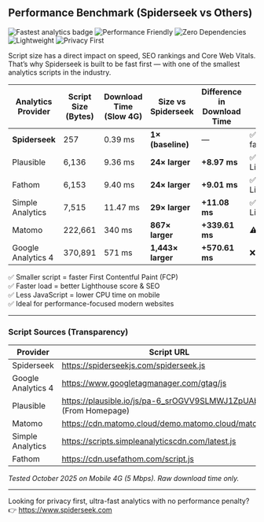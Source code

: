 ## Performance Benchmark (Spiderseek vs Others)

![Fastest analytics badge](https://img.shields.io/badge/fastest%20analytics-spiderseek-00CC66?style=flat-square)
![Performance Friendly](https://img.shields.io/badge/Core%20Web%20Vitals-friendly-blue?style=flat-square)
![Zero Dependencies](https://img.shields.io/badge/dependencies-0-lightgrey?style=flat-square)
![Lightweight](https://img.shields.io/badge/minified-257%20bytes-success?style=flat-square)
![Privacy First](https://img.shields.io/badge/privacy-GDPR%2C%20CCPA%20safe-purple?style=flat-square)

Script size has a direct impact on speed, SEO rankings and Core Web Vitals. That’s why Spiderseek is built to be fast first — with one of the smallest analytics scripts in the industry.

| Analytics Provider | Script Size (Bytes) | Download Time (Slow 4G) | Size vs Spiderseek | Difference in Download Time | Verdict |
|--------------------|-------------|--------------------------|--------------------|-----------------------------|---------|
| **Spiderseek** | 257 | 0.39 ms | **1× (baseline)** | — | ✅ Ultra-fast |
| Plausible | 6,136 | 9.36 ms | **24× larger** | **+8.97 ms** | ✅ Lightweight |
| Fathom | 6,153 | 9.40 ms | **24× larger** | **+9.01 ms** | ✅ Lightweight |
| Simple Analytics | 7,515 | 11.47 ms | **29× larger** | **+11.08 ms** | ✅ Lightweight |
| Matomo | 222,661 | 340 ms | **867× larger** | **+339.61 ms** | ⚠️ Heavy |
| Google Analytics 4 | 370,891 | 571 ms | **1,443× larger** | **+570.61 ms** | ❌ Bloated |

✅ Smaller script = faster First Contentful Paint (FCP)  
✅ Faster load = better Lighthouse score & SEO  
✅ Less JavaScript = lower CPU time on mobile  
✅ Ideal for performance-focused modern websites

---

### Script Sources (Transparency)

| Provider | Script URL |
|----------|------------|
| Spiderseek | https://spiderseekjs.com/spiderseek.js |
| Google Analytics 4 | https://www.googletagmanager.com/gtag/js |
| Plausible | https://plausible.io/js/pa-6_srOGVV9SLMWJ1ZpUAbG.js (From Homepage) |
| Matomo | https://cdn.matomo.cloud/demo.matomo.cloud/matomo.js |
| Simple Analytics | https://scripts.simpleanalyticscdn.com/latest.js |
| Fathom | https://cdn.usefathom.com/script.js |

*Tested October 2025 on Mobile 4G (5 Mbps). Raw download time only.*

---

Looking for privacy first, ultra-fast analytics with no performance penalty?  
👉 https://www.spiderseek.com
